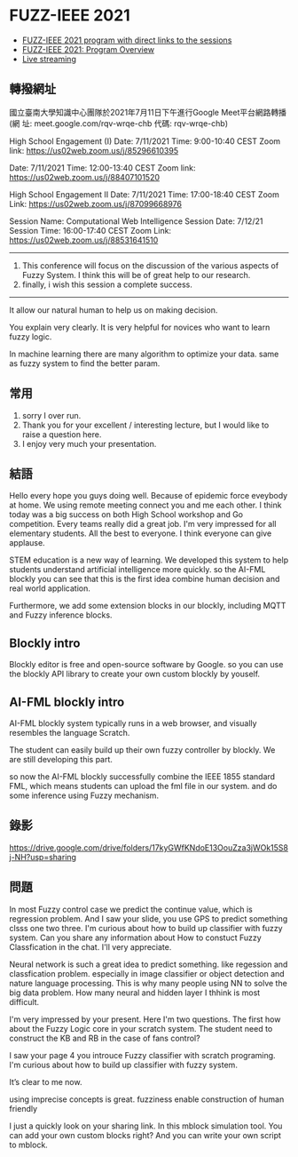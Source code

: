 # FUZZ-IEEE 2021 
- [FUZZ-IEEE 2021 program with direct links to the sessions](https://attend.ieee.org/fuzzieee-2021/wp-content/uploads/sites/231/2021/07/Fuzz21_program_with_links.pdf)
- [FUZZ-IEEE 2021: Program Overview](https://attend.ieee.org/fuzzieee-2021/program-overview/)
- [Live streaming](https://fuzz-virtual.org/schedule#blocktabs-cc_schedule--50)


## 轉撥網址
國立臺南大學知識中心團隊於2021年7月11日下午進行Google Meet平台網路轉播
(網 址: meet.google.com/rqv-wrqe-chb 代碼: rqv-wrqe-chb)

High School Engagement (I)
Date: 7/11/2021
Time: 9:00-10:40 CEST
Zoom link:  https://us02web.zoom.us/j/85296610395


Date: 7/11/2021
Time: 12:00-13:40 CEST
Zoom link:  https://us02web.zoom.us/j/88407101520

High School Engagement II
Date: 7/11/2021
Time: 17:00-18:40 CEST
Zoom Link: https://us02web.zoom.us/j/87099668976


Session Name: Computational Web Intelligence
Session Date: 7/12/21
Session Time: 16:00-17:40 CEST
Zoom Link: https://us02web.zoom.us/j/88531641510


-----
1. This conference will focus on the discussion of the various aspects of Fuzzy System. I think this will be of great help to our research. 
2. finally, i wish this session a complete success.
-----

It allow our natural human to help us on making decision.

You explain very clearly. It is very helpful for novices who want to learn fuzzy logic.

In machine learning there are many algorithm to optimize your data. same as fuzzy system to find the better param.





## 常用
1. sorry I over run.
2. Thank you for your excellent / interesting lecture, but I would like to raise a question here.
3. I enjoy very much your presentation.

## 結語
Hello every hope you guys doing well. Because of epidemic force eveybody at home. We using remote meeting connect you and me each other. 
I think today was a big success on both High School workshop and Go competition. 
Every teams really did a great job. I'm very impressed for all elementary students. 
All the best to everyone.
I think everyone can give applause. 


STEM education is a new way of learning. 
We developed this system to help students understand artificial intelligence more quickly.
so the AI-FML blockly you can see that this is the first idea combine human decision and real world application.

Furthermore, we add some extension blocks in our blockly, including MQTT and Fuzzy inference blocks.


## Blockly intro
Blockly editor is free and open-source software by Google. so you can use the blockly API library to create your own custom blockly by youself.

## AI-FML blockly intro
AI-FML blockly system typically runs in a web browser, and visually resembles the language Scratch. 

The student can easily build up their own fuzzy controller by blockly. We are still developing this part. 

so now the AI-FML blockly successfully combine the IEEE 1855 standard FML, which means students can upload the fml file in our system. and do some inference using Fuzzy mechanism.


## 錄影
https://drive.google.com/drive/folders/17kyGWfKNdoE13OouZza3jWOk15S8j-NH?usp=sharing


## 問題
In most Fuzzy control case we predict the continue value, which is regression problem.
And I saw your slide, you use GPS to predict something clsss one two three.
I'm curious about how to build up classifier with fuzzy system. 
Can you share any information about How to constuct Fuzzy Classfication in the chat. I'll very appreciate.

Neural network is such a great idea to predict something. like regession and classfication problem. especially in image classifier or object detection
and nature language processing. This is why many people using NN to solve the big data problem.
How many neural and hidden layer I thhink is most difficult.


I'm very impressed by your present. Here I'm two questions. 
The first how about the Fuzzy Logic core in your scratch system. The student need to construct the KB and RB in the case of fans control?

I saw your page 4 you introuce Fuzzy classifier with scratch programing.
I'm curious about how to build up classifier with fuzzy system. 

It’s clear to me now.

using imprecise concepts is great. fuzziness enable construction of human friendly






I just a quickly look on your sharing link. In this mblock simulation tool. You can add your own custom blocks right?
And you can write your own script to mblock.
